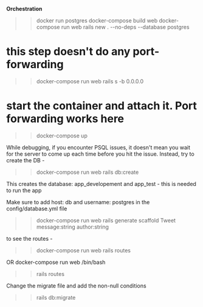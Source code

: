 **Orchestration**

>> docker run postgres
>> docker-compose build web
>> docker-compose run web rails new . --no-deps --database postgres

# this step doesn't do any port-forwarding
>> docker-compose run web rails s -b 0.0.0.0

# start the container and attach it. Port forwarding works here
>> docker-compose up

While debugging, if you encounter PSQL issues, it doesn't mean you wait for the server
to come up each time before you hit the issue. Instead, try to create the DB - 

>> docker-compose run web rails db:create

This creates the database: app_developement and app_test - this is needed to run the app

Make sure to add host: db and username: postgres in the config/database.yml file


>> docker-compose run web rails generate scaffold Tweet message:string author:string

to see the routes - 
>> docker-compose run web rails routes

OR 
docker-compose run web /bin/bash 
>> rails routes


Change the migrate file and add the non-null conditions
>> rails db:migrate

